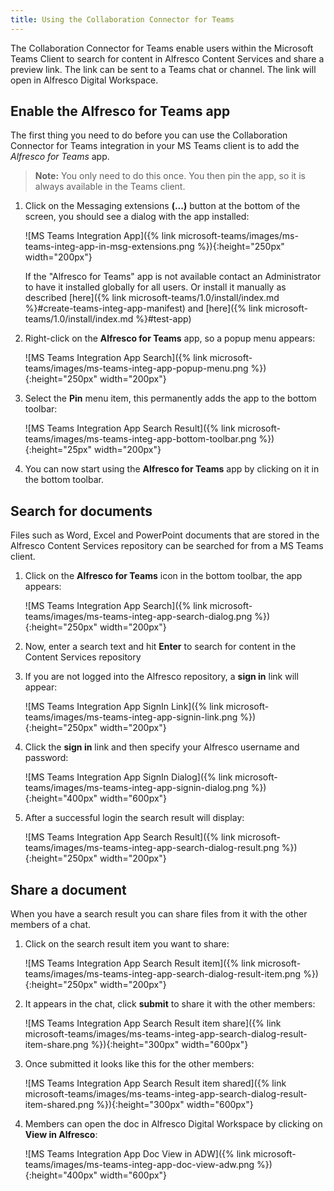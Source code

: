 ```yaml
---
title: Using the Collaboration Connector for Teams
---
```


The Collaboration Connector for Teams enable users within the Microsoft Teams Client to search for content in
Alfresco Content Services and share a preview link. The link can be sent to a Teams chat or channel. The link will open
in Alfresco Digital Workspace.

## Enable the Alfresco for Teams app

The first thing you need to do before you can use the Collaboration Connector for Teams integration in your 
MS Teams client is to add the *Alfresco for Teams* app.

>**Note:** You only need to do this once. You then pin the app, so it is always available in the Teams client.

1. Click on the Messaging extensions **(...)** button at the bottom of the screen, you should see a dialog with the 
   app installed:

   ![MS Teams Integration App]({% link microsoft-teams/images/ms-teams-integ-app-in-msg-extensions.png %}){:height="250px" width="200px"}

   If the "Alfresco for Teams" app is not available contact an Administrator to have it installed globally for all users.
   Or install it manually as described [here]({% link microsoft-teams/1.0/install/index.md %}#create-teams-integ-app-manifest)
   and [here]({% link microsoft-teams/1.0/install/index.md %}#test-app)

2. Right-click on the **Alfresco for Teams** app, so a popup menu appears:

   ![MS Teams Integration App Search]({% link microsoft-teams/images/ms-teams-integ-app-popup-menu.png %}){:height="250px" width="200px"}

3. Select the **Pin** menu item, this permanently adds the app to the bottom toolbar:

   ![MS Teams Integration App Search Result]({% link microsoft-teams/images/ms-teams-integ-app-bottom-toolbar.png %}){:height="25px" width="200px"}

4. You can now start using the **Alfresco for Teams** app by clicking on it in the bottom toolbar.

## Search for documents

Files such as Word, Excel and PowerPoint documents that are stored in the Alfresco Content Services repository 
can be searched for from a MS Teams client.

1. Click on the **Alfresco for Teams** icon in the bottom toolbar, the app appears:

   ![MS Teams Integration App Search]({% link microsoft-teams/images/ms-teams-integ-app-search-dialog.png %}){:height="250px" width="200px"}

2. Now, enter a search text and hit **Enter** to search for content in the Content Services repository 

3. If you are not logged into the Alfresco repository, a **sign in** link will appear:

   ![MS Teams Integration App SignIn Link]({% link microsoft-teams/images/ms-teams-integ-app-signin-link.png %}){:height="250px" width="200px"}

4. Click the **sign in** link and then specify your Alfresco username and password:

   ![MS Teams Integration App SignIn Dialog]({% link microsoft-teams/images/ms-teams-integ-app-signin-dialog.png %}){:height="400px" width="600px"}

5. After a successful login the search result will display:

   ![MS Teams Integration App Search Result]({% link microsoft-teams/images/ms-teams-integ-app-search-dialog-result.png %}){:height="250px" width="200px"}

## Share a document

When you have a search result you can share files from it with the other members of a chat.

1. Click on the search result item you want to share:

   ![MS Teams Integration App Search Result item]({% link microsoft-teams/images/ms-teams-integ-app-search-dialog-result-item.png %}){:height="250px" width="200px"}

2. It appears in the chat, click **submit** to share it with the other members:

   ![MS Teams Integration App Search Result item share]({% link microsoft-teams/images/ms-teams-integ-app-search-dialog-result-item-share.png %}){:height="300px" width="600px"}

3. Once submitted it looks like this for the other members:

   ![MS Teams Integration App Search Result item shared]({% link microsoft-teams/images/ms-teams-integ-app-search-dialog-result-item-shared.png %}){:height="300px" width="600px"}

4. Members can open the doc in Alfresco Digital Workspace by clicking on **View in Alfresco**:

   ![MS Teams Integration App Doc View in ADW]({% link microsoft-teams/images/ms-teams-integ-app-doc-view-adw.png %}){:height="400px" width="600px"}
